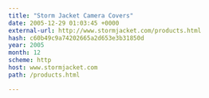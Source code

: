 ```yaml
---
title: "Storm Jacket Camera Covers"
date: 2005-12-29 01:03:45 +0000
external-url: http://www.stormjacket.com/products.html
hash: c60b49c9a74202665a2d653e3b31850d
year: 2005
month: 12
scheme: http
host: www.stormjacket.com
path: /products.html

---
```



